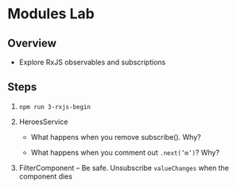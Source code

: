 # Modules Lab

## Overview

- Explore RxJS observables and subscriptions

## Steps

1. `npm run 3-rxjs-begin`

2. HeroesService

    - What happens when you remove subscribe(). Why?

    - What happens when you comment out `.next(’m’)`? Why?

3. FilterComponent – Be safe. Unsubscribe `valueChanges` when the component dies


